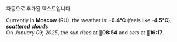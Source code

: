 
자동으로 추가된 텍스트입니다.

<!--START_SECTION:weather:moscow-->
Currently in **Moscow** (RU), the weather is: **-0.4°C** (feels like **-4.5°C**), ***scattered clouds***<br/>
On *January 09, 2025*, the *sun rises* at 🌅**08:54** and *sets* at 🌇**16:17**.
<!--END_SECTION:weather-->
